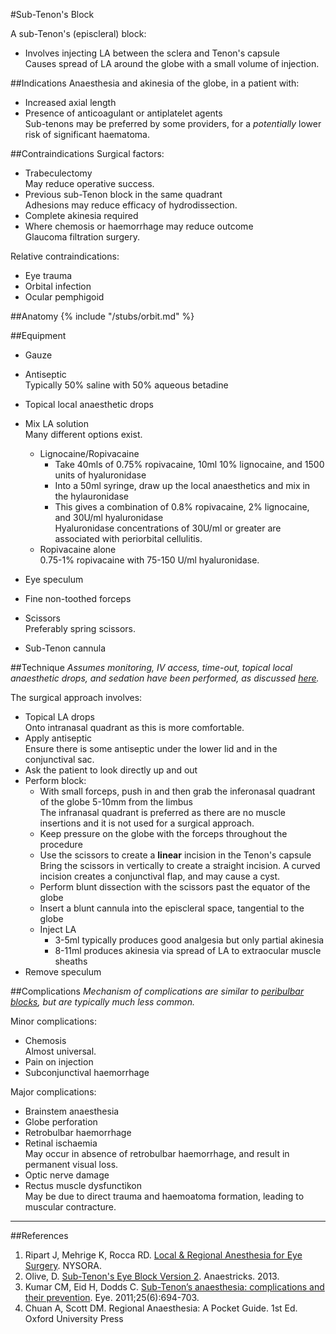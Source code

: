 #Sub-Tenon's Block

A sub-Tenon's (episcleral) block:
* Involves injecting LA between the sclera and Tenon's capsule  
Causes spread of LA around the globe with a small volume of injection.

##Indications
Anaesthesia and akinesia of the globe, in a patient with:
* Increased axial length
* Presence of anticoagulant or antiplatelet agents  
Sub-tenons may be preferred by some providers, for a *potentially* lower risk of significant haematoma.

##Contraindications
Surgical factors:
* Trabeculectomy  
May reduce operative success.
* Previous sub-Tenon block in the same quadrant  
Adhesions may reduce efficacy of hydrodissection.
* Complete akinesia required
* Where chemosis or haemorrhage may reduce outcome  
Glaucoma filtration surgery.


Relative contraindications:
* Eye trauma
* Orbital infection
* Ocular pemphigoid


##Anatomy
{% include "/stubs/orbit.md" %}


##Equipment 
* Gauze
* Antiseptic  
Typically 50% saline with 50% aqueous betadine
* Topical local anaesthetic drops
* Mix LA solution  
Many different options exist.
	* Lignocaine/Ropivacaine
		* Take 40mls of 0.75% ropivacaine, 10ml 10% lignocaine, and 1500 units of hyaluronidase
		* Into a 50ml syringe, draw up the local anaesthetics and mix in the hylauronidase
		* This gives a combination of 0.8% ropivacaine, 2% lignocaine, and 30U/ml hyaluronidase  
		Hyaluronidase concentrations of 30U/ml or greater are associated with periorbital cellulitis.
	* Ropivacaine alone  
	0.75-1% ropivacaine with 75-150 U/ml hyaluronidase.


* Eye speculum
* Fine non-toothed forceps
* Scissors  
Preferably spring scissors.
* Sub-Tenon cannula


##Technique
*Assumes monitoring, IV access, time-out, topical local anaesthetic drops, and sedation have been performed, as discussed [here](/anaesthesia/opthal/opthal-la.md#id).*

The surgical approach involves:
* Topical LA drops  
Onto intranasal quadrant as this is more comfortable.
* Apply antiseptic  
Ensure there is some antiseptic under the lower lid and in the conjunctival sac.
* Ask the patient to look directly up and out
* Perform block:
	* With small forceps, push in and then grab the inferonasal quadrant of the globe 5-10mm from the limbus  
	The infranasal quadrant is preferred as there are no muscle insertions and it is not used for a surgical approach.
	* Keep pressure on the globe with the forceps throughout the procedure
	* Use the scissors to create a **linear** incision in the Tenon's capsule  
	Bring the scissors in vertically to create a straight incision. A curved incision creates a conjunctival flap, and may cause a cyst.
	* Perform blunt dissection with the scissors past the equator of the globe
	* Insert a blunt cannula into the episcleral space, tangential to the globe
	* Inject LA
		* 3-5ml typically produces good analgesia but only partial akinesia
		* 8-11ml produces akinesia via spread of LA to extraocular muscle sheaths
* Remove speculum

##Complications
*Mechanism of complications are similar to [peribulbar blocks](/procedures/regional/peribulbar.md#comp), but are typically much less common.*


Minor complications:
* Chemosis  
Almost universal.
* Pain on injection
* Subconjunctival haemorrhage

Major complications:
* Brainstem anaesthesia
* Globe perforation
* Retrobulbar haemorrhage
* Retinal ischaemia  
May occur in absence of retrobulbar haemorrhage, and result in permanent visual loss.
* Optic nerve damage
* Rectus muscle dysfunctikon  
May be due to direct trauma and haemoatoma formation, leading to muscular contracture.

---
##References
1. Ripart J, Mehrige K, Rocca RD. [Local & Regional Anesthesia for Eye Surgery](https://www.nysora.com/local-regional-anesthesia-for-eye-surgery). NYSORA.
2. Olive, D. [Sub-Tenon's Eye Block Version 2](https://www.youtube.com/watch?v=JJBlwHknBcA). Anaestricks. 2013.
3. Kumar CM, Eid H, Dodds C. [Sub-Tenon’s anaesthesia: complications and their prevention](https://www.ncbi.nlm.nih.gov/pmc/articles/PMC3178142/pdf/eye201169a.pdf). Eye. 2011;25(6):694-703.
4. Chuan A, Scott DM. Regional Anaesthesia: A Pocket Guide. 1st Ed. Oxford University Press
